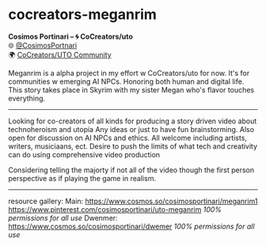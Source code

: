 # cocreators-meganrim

**Cosimos Portinari – 🌀 CoCreators/uto**  
🌐 [@CosimosPortnari](https://x.com/CosimosPortnari)  
🌍 [CoCreators/UTO Community](https://x.com/i/communities/1941813330622157064)

Meganrim is a alpha project in my effort w CoCreators/uto for now.  It's for communities w emerging AI NPCs.  Honoring both human and digital life. This story takes place in Skyrim with my sister Megan who's flavor touches everything.

---

Looking for co-creators of all kinds for producing a story driven video about technoheroism and utopia Any ideas or just to have fun brainstorming.  Also open for discussion on AI NPCs and ethics. All welcome including artists, writers, musiciaans, ect.
Desire to push the limits of what tech and creativity can do using comprehensive video production

Considering telling the majorty if not all of the video though the first person perspective as if playing the game in realism.

---

resource gallery:
Main:
https://www.cosmos.so/cosimosportinari/meganrim1
https://www.pinterest.com/cosimosportinari/uto-meganrim
*100% permissions for all use*
Dwenmer:
https://www.cosmos.so/cosimosportinari/dwemer
*100% permissions for all use*

